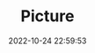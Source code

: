 ---
weight: 1
images:
- /images/edited/217.jpeg
title: Picture
date: 2022-10-24 22:59:53
tags: [luminarneo,work,ILCE-7M3,28.0,person,chair]
---
